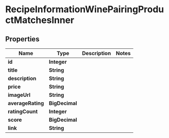 

# RecipeInformationWinePairingProductMatchesInner


## Properties

| Name | Type | Description | Notes |
|------------ | ------------- | ------------- | -------------|
|**id** | **Integer** |  |  |
|**title** | **String** |  |  |
|**description** | **String** |  |  |
|**price** | **String** |  |  |
|**imageUrl** | **String** |  |  |
|**averageRating** | **BigDecimal** |  |  |
|**ratingCount** | **Integer** |  |  |
|**score** | **BigDecimal** |  |  |
|**link** | **String** |  |  |



